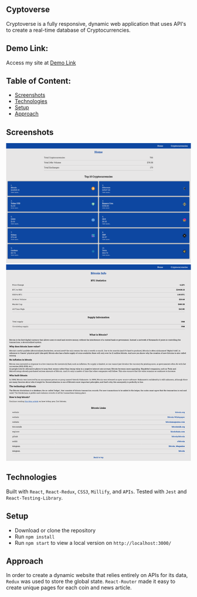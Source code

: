 ## Cyptoverse

Cryptoverse is a fully responsive, dynamic web application that uses API's to create a real-time database of Cryptocurrencies.

## Demo Link:

Access my site at [Demo Link](https://neptunerjo.github.io/cryptoverse/)

## Table of Content:

- [Screenshots](#screenshots)
- [Technologies](#technologies)
- [Setup](#setup)
- [Approach](#approach)

## Screenshots

![Desktop Home Page](screenshots/desktop-homepage.png)
![Coin Details](screenshots/desktop-coindetails.png)

## Technologies

Built with `React`, `React-Redux`, `CSS3`, `Millify`, and `APIs`. Tested with `Jest` and `React-Testing-Library`.

## Setup

- Download or clone the repository
- Run `npm install`
- Run `npm start` to view a local version on `http://localhost:3000/`

## Approach

In order to create a dynamic website that relies entirely on APIs for its data,
`Redux` was used to store the global state. `React-Router` made it easy to create unique pages for
each coin and news article.
